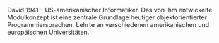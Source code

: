 David 1941 - 
US-amerikanischer Informatiker. Das von ihm entwickelte Modulkonzept ist eine zentrale Grundlage heutiger objektorientierter Programmiersprachen. Lehrte an
verschiedenen amerikanischen und europäischen Universitäten.